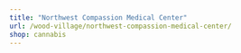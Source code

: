 ```yaml
---
title: "Northwest Compassion Medical Center"
url: /wood-village/northwest-compassion-medical-center/
shop: cannabis
---
```

